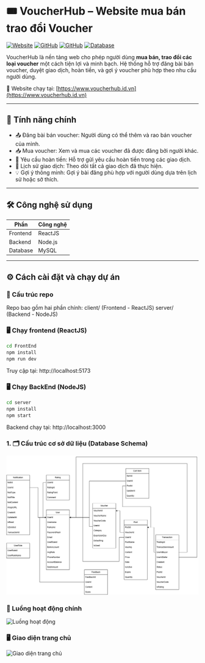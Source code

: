 # 🎟️ VoucherHub – Website mua bán trao đổi Voucher

[![Website](https://img.shields.io/website?url=https%3A%2F%2Fwww.voucherhub.id.vn)](https://www.voucherhub.id.vn)
[![GitHub](https://img.shields.io/badge/Frontend-ReactJS-blue)](#)
[![GitHub](https://img.shields.io/badge/Backend-NodeJS-green)](#)
[![Database](https://img.shields.io/badge/Database-MySQL-orange)](#)

VoucherHub là nền tảng web cho phép người dùng **mua bán, trao đổi các loại voucher** một cách tiện lợi và minh bạch. Hệ thống hỗ trợ đăng bài bán voucher, duyệt giao dịch, hoàn tiền, và gợi ý voucher phù hợp theo nhu cầu người dùng.

🔗 Website chạy tại: [https://www.voucherhub.id.vn](https://www.voucherhub.id.vn)

---

## 🚀 Tính năng chính

- 📤 Đăng bài bán voucher: Người dùng có thể thêm và rao bán voucher của mình.
- 📥 Mua voucher: Xem và mua các voucher đã được đăng bởi người khác.
- 🔁 Yêu cầu hoàn tiền: Hỗ trợ gửi yêu cầu hoàn tiền trong các giao dịch.
- 📜 Lịch sử giao dịch: Theo dõi tất cả giao dịch đã thực hiện.
- 💡 Gợi ý thông minh: Gợi ý bài đăng phù hợp với người dùng dựa trên lịch sử hoặc sở thích.

---

## 🛠️ Công nghệ sử dụng

| Phần     | Công nghệ            |
|----------|----------------------|
| Frontend | ReactJS              |
| Backend  | Node.js              |
| Database | MySQL                |

---

## ⚙️ Cách cài đặt và chạy dự án

### 📁 Cấu trúc repo
Repo bao gồm hai phần chính:
client/ (Frontend - ReactJS)
server/ (Backend - NodeJS)

### 🖥️ Chạy frontend (ReactJS)
```bash
cd FrontEnd
npm install
npm run dev

```
Truy cập tại: http://localhost:5173
### 🖥️ Chạy BackEnd (NodeJS)
```bash
cd server
npm install
npm start
```
Backend chạy tại: http://localhost:3000
### 1. 🗂️ Cấu trúc cơ sở dữ liệu (Database Schema)
![Cấu trúc CSDL](./docs/database-schema.png)
### 🔄 Luồng hoạt động chính
![Luồng hoạt động](./docs/flow-diagram.png)
### 🖥️ Giao diện trang chủ
![Giao diện trang chủ](./docs/screenshots/homepage.png)
